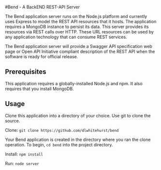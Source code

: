 #Bend - A BackEND REST-API Server

The Bend application server runs on the Node.js platform and currently uses Express to model the REST API resources that it hosts. The application requires a MongoDB instance to persist its data. This server provides its resources via REST calls over HTTP. These URL resources can be used by any application technology that can consume REST services.

The Bend application server will provide a Swagger API specification web page or Open API Initiative compliant description of the REST API when the software is ready for official release.

## Prerequisites

This application requires a globally-installed Node.js and npm. It also requires that you install MongoDB. 

## Usage

Clone this application into a directory of your choice. Use git to clone the source.

Clone: `git clone https://github.com/dlwhitehurst/bend`

Your Bend application is created in the directory where you ran the clone operation. To begin, `cd bend` into the project directory.

Install: `npm install`

Run: `node server`

